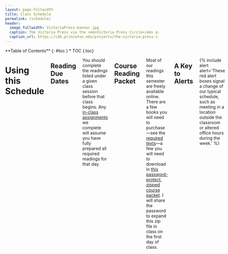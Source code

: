 ```yaml
---
layout: page-fullwidth
title: Class Schedule
permalink: /schedule/
header:
  image_fullwidth: VictoriaPress-banner.jpg
  caption: The Victoria Press via the <em>Victoria Press Circle</em> project
  caption_url: https://cdh.princeton.edu/projects/the-victoria-press-circle/
---
```


<div class="row">
<div class="medium-4 medium-push-8 columns" markdown="1">
<div class="panel radius" markdown="1">
**Table of Contents**
{: #toc }
*  TOC
{:toc}
</div>
</div><!-- /.medium-4.columns -->

<div class="medium-8 medium-pull-4 columns" markdown="1">

# Using this Schedule

## Reading Due Dates

You should complete the readings listed under a given class session before that class begins. Any [in-class assignments](http://s18tot.ryancordell.org/assignments/inclasswork/) we complete will assume you have fully prepared all required readings for that day.

## Course Reading Packet

Most of our readings this semester are freely available online. There are a few books you will need to purchase—see the [required texts](http://s18tot.ryancordell.org/policies/#required-texts)—a few you will need to download in [this password-protect, zipped course packet](https://www.dropbox.com/s/f1aqdvvhqlhphj4/ToTcoursepacket.zip?dl=0). I will share the password to expand this zip file in class on the first day of class. 

## A Key to Alerts

{% include alert alert='These red alert boxes signal a change of our typical schedule, such as meeting in a location outside the classroom or altered office hours during the week.' %}

{% include alert warning='These orange alert boxes signal an assignment due date.' %}

{% include alert info='These information boxes signal an in-class lab that we will work on together. As the semester progresses I will add links to the lab assignments to these boxes. Your fieldbook reports are due within a week of a lab session, or the final lab session for those which extend through multiple class sessions, as indicated by the presence of letters (e.g. 5a and 5b).' %}

-----

# Preface &#9755; re:Mediation

## Tuesday, January 9: Romancing the Book

Introduction to the course and to each other

## Friday, January 12: Media Messages

{% include alert info='[Lab #1: Markdown](http://s18tot.ryancordell.org/lab%20assignments/Lab1-Markdown/)

For this lab you will need a plain-text editor. These free editors are markdown-aware:

+ [Macdown](http://macdown.uranusjr.com/) (Mac)
+ [Mou](http://25.io/mou/) (Mac)
+ [Markdownpad](http://markdownpad.com/) (Windows XP-8)
+ [Markdown Edit](http://markdownedit.com/) (Windows)
+ [Ghostwriter](http://wereturtle.github.io/ghostwriter/) (Windows & Linux)
+ [Remarkable](https://remarkableapp.github.io/) (Linux)' %}

Read:

+ Marshall McLuhan, “The Medium is the Message”
+ Alan Liu, [“Imagining the New Media Encounter”](http://www.digitalhumanities.org/companion/view?docId=blackwell/9781405148641/9781405148641.xml&chunk.id=ss1-3-1&toc.depth=1&toc.id=ss1-3-1&brand=9781405148641_brand)

-----

# Chapter 1 &#9755; Inscription

{% include alert alert='During the week below I will be traveling from Thursday, January 18-Saturday, January 20. I will not hold my usual office hours this week. Our practicum students will lead the workshop on Friday, January 19.' %}

## Tuesday, January 16: Orality & Literacy

Read:

+ James Gleick, *The Information*, prologue-chapter 2 (pg. 3-50)
+ Octavia Butler, "Speech Sounds"

## Friday, January 19: Making Language Visible

Prof. Cordell away today; practicum students will lead this lab at the MFA.

{% include alert info='Lab #2: Visible Language' %}

{% include alert alert='Meet at the Museum of Fine Arts group entrance: off Museum Road on the west side of the building.' %}

Read:

+ Christopher Woods, "Visible Language: The Earliest Writing Systems"

## Tuesday, January 23: Manuscript

{% include alert info='Lab 3: Simulating the Scriptorium' %}

Read:

+ Bede, [“The Story of Cædmon”](http://www.heorot.dk/bede-caedmon.html)
+ Ælfric, [Preface to his translation of Genesis](https://brandonwhawk.net/2014/07/30/aelfrics-preface-to-genesis-a-translation/).
+ Geoffrey Chaucer, [“Chaucer’s Words to His Scrivener”](http://genius.com/Geoffrey-chaucer-chaucers-words-to-his-scrivener-annotated)
+ Excerpts from Johannes Trithemius, [*In Praise of Scribes*](http://misc.yarinareth.net/trithemius.html)

Watch:

+ Getty Museum, ["Making Manuscripts"](https://youtu.be/nuNfdHNTv9o) (6:19)

<iframe width="560" height="315" src="https://www.youtube.com/embed/nuNfdHNTv9o?rel=0" frameborder="0" gesture="media" allow="encrypted-media" allowfullscreen></iframe>


{% include alert alert='This week I will not hold my usual office hours. I will hold hours on Wednesday, January 24 from 10-12.' %}

## Friday, January 26: Dead Media Workshop

Prof. Cordell away; practicum students will supervise a work session for Dead Media projects.

## Tuesday, January 30: Vivifying Media

{% include alert warning='DUE: [Dead Media Poster Presentations](http://s18tot.ryancordell.org/assignments/deadmediaposter/) in class' %}


-----

# Chapter 2 &#9755; Impression

## Friday, February 2: Book Tech

{% include alert info='Lab 4: Thinking with the Codex' %}

{% include alert alert='Meet in the Northeastern Archives & Special Collections, 92 Snell Library (in the basement)' %}

Read:

+ Adam J. Hooks, ["How to Read Like a Renaissance Reader"](http://www.adamghooks.net/2012/08/how-to-read-like-renaissance-reader.html)
+ Browse the following (pick 3-4 to focus on):
  + [Codex Sinaiticus](http://www.bl.uk/turning-the-pages/?id=b00f9a37-422c-4542-bfbd-b97bf3ce7d50&amp;type=book)
  + [Lindisfarne Gospel](http://www.bl.uk/turning-the-pages/?id=fdbcc772-3e21-468d-8ca1-9c192f0f939c&type=book)
  + [Book of Kells](http://digitalcollections.tcd.ie/home/index.php?DRIS_ID=MS58_003v) (this may take awhile to load)
  + [Diamond Sutra](http://www.bl.uk/turning-the-pages/?id=1c92bc7e-8acc-49b3-9a27-b5ad8f44230a&amp;type=sd_planar)
  + [Sultan Baybars' Qur'an](http://www.bl.uk/turning-the-pages/?id=0354faf0-a67a-11db-87d3-0050c2490048&amp;type=book)
  + [The Golden Haggadah](http://www.bl.uk/turning-the-pages/?id=47111807-4e9a-43de-be65-96f49c3d623c&amp;type=book)
  + [The Sherborne Missal](http://www.bl.uk/turning-the-pages/?id=181afc99-df1f-4951-8981-df7e26625850&amp;type=book)
  + [The Gutenberg Bible](https://www.bl.uk/treasures/gutenberg/search.asp)
  + [The Nuremburg Chronicle](https://cudl.lib.cam.ac.uk/view/PR-INC-00000-A-00007-00002-00888/1)
  + [Codex Arundel](http://www.bl.uk/turning-the-pages/?id=758caef0-a664-11db-8b3a-0050c2490048&amp;type=book)
  + [*De Humani Corporis Fabrica*](https://cudl.lib.cam.ac.uk/view/PR-CCF-00046-00036/1)
  + [Shakespeare First Folio](https://cudl.lib.cam.ac.uk/view/PR-SSS-00010-00006/1)
  + [Mamusse wunneetupanatamwe Up-Biblium God naneeswe Nukkone Testament kah wonk VVusku Testament](https://archive.org/details/mamussewunneetup00elio)
  + [The Mercator Atlas of Europe](http://www.bl.uk/turning-the-pages/?id=223c7af8-bad6-4282-a684-17bf45bd0311&amp;type=book)
  + [Nature Printing](https://cudl.lib.cam.ac.uk/view/MS-ADD-10141/1)
  + [*Birds of America*](http://www.bl.uk/turning-the-pages/?id=6bf88002-53a1-41e2-bfc6-de66c674355a&amp;type=book)

## Tuesday, February 6: Into the Matrix

{% include alert info='Lab 5a: Preparing to Print' %}

Read:

+ James Gleick, *The Information*, chapter 3 (pg. 51-77)
+ Ann Blair, "Introduction" from *Too Much To Know*


Watch:

+ Stephen Fry, [*The Machine That Made Us*](http://www.veoh.com/watch/v18714625RMJnrG8x) (This video is about 1 hour long; plan accordingly!)

<iframe width="560" height="315" src="https://www.youtube.com/embed/8svE2AjQWYE?rel=0" frameborder="0" allow="autoplay; encrypted-media" allowfullscreen></iframe>

Optional, but quite useful:

+ ["Letterpress Printing"](https://youtu.be/bPCiWiLu-W4)  

<iframe width="280" height="157" src="https://www.youtube.com/embed/bPCiWiLu-W4?rel=0" frameborder="0" allow="autoplay; encrypted-media" allowfullscreen></iframe>

+ ["How to Use a Composing Stick"](https://youtu.be/AHrLIVeH1KM)  

<iframe width="280" height="157" src="https://www.youtube.com/embed/AHrLIVeH1KM?rel=0" frameborder="0" allow="autoplay; encrypted-media" allowfullscreen></iframe>

## Friday, February 9: The Business of Print 

{% include alert info='Lab 5b: Planning Your Print Project' %}

Read: 

+ Sarah Werner, ["Finding Women in the Printing Shop"](http://sarahwerner.net/blog/2014/10/finding-women-in-the-printing-shop/)
+ Benjamin Franklin, *The Autobiography of Benjamin Franklin* (pg. 7-57, ending at "The affairs of the Revolution occasion'd the interruption.")
+ Lisa Gitelman, “Print Culture (Other Than Codex): Job Printing and Its Importance"

Watch (Optional)

+ [Tested Learns the Craft of Letterpress Printing](https://youtu.be/4pg8A0ab6S4)

<iframe width="560" height="315" src="https://www.youtube.com/embed/4pg8A0ab6S4?rel=0" frameborder="0" allow="autoplay; encrypted-media" allowfullscreen></iframe>

## Tuesday, February 13: Typecasting

{% include alert info='Lab 6a: Composing & Imposing' %}

Read:

+ Chris Gayomali, ["How Typeface Influences the Way We Read and Think"](http://theweek.com/articles/463196/how-typeface-influences-way-read-think)
+ Lindsay Lynch, ["How I Came to Love the En Space"](http://www.theatlantic.com/technology/archive/2016/09/how-i-came-to-love-the-en-space/499337/)
+ Pick at least one font from the [Kern Your Enthusiasm](http://hilobrow.com/tag/kern-enthusiasm/) series and read its blog post. You will be reporting on your chosen article in class so read it carefully.

(Optional) Watch:

+ [*Helvetica* movie trailer](https://youtu.be/LL60GEGjj_Q)

<iframe width="560" height="315" src="https://www.youtube.com/embed/LL60GEGjj_Q?rel=0" frameborder="0" allow="autoplay; encrypted-media" allowfullscreen></iframe>

## Friday, February 16: A Mechanical Mind

{% include alert info='Lab 6b: Pulling the Press!' %}

Read: 

+ Ellen Cushman, "'We're Taking the Genius of Sequoyah into This Century': The Cherokee Syllabary, Peoplehood, and Perseverance"
+ Articles about the [Victoria Press](https://en.wikipedia.org/wiki/Victoria_Press)
  + M. M. H., "A Ramble with Mrs. Grundy: A Visit to the Victoria Printing Press," *English Woman's Journal* (1860)
  + "The Victoria Press," *Illustrated London News* (15 June 1861)
  + Emily Faithfull, "Women Compositors," *English Woman's Journal* (1861)

## Tuesday, February 20: Media & Moral Panic

Read:

+ Frank Furedi, [“The Media’s First Moral Panic”](http://www.historytoday.com/frank-furedi/media%E2%80%99s-first-moral-panic)
+ Anna North, [“When Novels Were Bad for You”](http://op-talk.blogs.nytimes.com/2014/09/14/when-novels-were-bad-for-you/?_r=0)
+ 19th-Century Commentaries on Novel Reading:
    + [“On Novel Reading”](http://www.merrycoz.org/books/NOVELS01.xhtml) (from *The Guardian; or Youth’s Religious Instructor*, 1820)
    + [“Devouring Books”](http://www.merrycoz.org/books/DEVOURNG.xhtml) (from the *American Annals of Education*, 1835)
    + M.M. Backus, [“Novel Writers and Publishers”](http://www.merrycoz.org/books/PARLOR.xhtml) (from *Christian Parlor Magazine*, 1844)

## Friday, February 23: Format

{% include alert info='Lab 7: Deciphering Physical Books' %}

Read:

+ Jane Austen, Letters to her sister Cassandra (these are in order so you can read down from the first link to the next two letters):
  + [Friday, January 29](http://www.pemberley.com/janeinfo/auslet22.html#letter124)
  + [Thursday, February 4](http://www.pemberley.com/janeinfo/auslet22.html#letter125)
  + [February ?? 1813](http://www.pemberley.com/janeinfo/auslet22.html#letter126)
+ Charles W. Chesnutt, "Baxter's Procustes"
+ Leah Price, "Introduction" to *How to Do Things with Books in Victorian Britain*

{% include alert alert='This week I will will be traveling from Tuesday, February 27 (at night) until Thursday, March 1. I will not hold my usual Thursday office hours this week.' %}

-----

# Chapter 3 &#9755; Read-Write-Execute

## Tuesday, February 27: Annihilating Time & Space

Read:

+ James Gleick, *The Information*, chapters 4-6 (pg. 78-203)
+ Henry David Thoreau [on the telegraph](http://www.logicalpoetry.com/tech/thoreau.html)

## Thursday, March 1

{% include alert warning='DUE: Unessay 1 by 5pm' %}

## Friday, March 2: Circulation

Read:

+ James Gleick, *The Information*, chapter 11 (pg. 310-323)
+ Rebecca Onion, ["Going Viral in the Nineteenth Century"](http://www.laphamsquarterly.org/roundtable/going-viral-nineteenth-century)
+ Read "Beautiful Snow" and 4 other verses of your choosing from [*Fugitive Verses*](http://fugitiverses.viraltexts.org). 
  + Read the poems and also look at the example newspaper printing linked at the top of each.

## Spring Break, March 4-10

## Tuesday, March 13: A Pocket Universe

{% include alert info='Lab 8: Computational Reading I (words & ngrams)' %}

Read:

+ Sydney Padua, [*The Thrilling Adventures of Lovelace and Babbage*](http://amzn.to/2iPqWRY) (beginning-pg. 90)

## Friday, March 16: Text as Data

{% include alert info='Lab 9: Computational Reading II (sentiments & topics)' %}

Read:

+ Sydney Padua, [*The Thrilling Adventures of Lovelace and Babbage*](http://amzn.to/2iPqWRY) (pg. 147-207)


## Tuesday, March 20: Machine Writing

{% include alert info='Lab 10: Computational Writing (Building a Bot)' %}

Read:

+ Vikram Chandra, ["The Beauty of Code"](https://www.theparisreview.org/blog/2014/09/05/the-beauty-of-code/)
+ Annette Vee, "Understanding Computer Programming as Literacy"


## Friday, March 23: Open Lab

Professor Cordell away: **Open Lab** with practicum students to catch up with R programming labs

-----

# Chapter 4 &#9755; Memory

## Tuesday, March 27: Obsolescence

Watch:

+ Carl Schlesinger and David Loeb Weiss, ["Farewell etaoin shrdlu"](https://vimeo.com/127605643) (30 mins)

<iframe src="https://player.vimeo.com/video/127605643?byline=0&portrait=0" width="640" height="360" frameborder="0" webkitallowfullscreen mozallowfullscreen allowfullscreen></iframe>
<p><a href="https://vimeo.com/127605643">Farewell - ETAOIN SHRDLU - 1978</a> from <a href="https://vimeo.com/user4747369">Linotype: The Film</a> on <a href="https://vimeo.com">Vimeo</a>.</p>

Read:

+ Lauren J. Young, Daniel Peterschmidt, and Cat Frazier, "File Not Found Series"
  + ["Ghosts in The Reels"](https://apps.sciencefriday.com/data/ghosts.html)
  + ["The Librarians Saving the Internet"](https://apps.sciencefriday.com/data/librarians.html)
  + ["Data Reawakening"](https://apps.sciencefriday.com/data/reawakening.html)

(Optional) Read/Browse:

+ Kenneth Goldsmith, ["The Artful Accidents of Google Books"](http://www.newyorker.com/books/page-turner/the-artful-accidents-of-google-books)
+ [The Art of Google Books](http://theartofgooglebooks.tumblr.com/) 

## Friday, March 30: The Book is Dead (Long Live the Book)

{% include alert info='Lab 11a: Paper Circuits' %}

Read:

+ Octave Uzanne, ["The End of Books"](https://ebooks.adelaide.edu.au/u/uzanne/octave/end/)
+ Matthew Kirschenbaum, ["Books After the Death of the Book"](http://www.publicbooks.org/books-after-the-death-of-the-book/)

Watch:

+ ["Elektrobiblioteka / Electrolibrary"](https://vimeo.com/47656204)

<iframe src="https://player.vimeo.com/video/47656204" width="640" height="360" frameborder="0" webkitallowfullscreen mozallowfullscreen allowfullscreen></iframe>
<p><a href="https://vimeo.com/47656204">Elektrobiblioteka / Electrolibrary</a> from <a href="https://vimeo.com/prtscr">printscreen</a> on <a href="https://vimeo.com">Vimeo</a>.</p>

## Tuesday, April 3: Processing Words

{% include alert info='Lab 11b: Paper Circuits' %}

Read:

+ David M. Berry and Jan Rybicki, ["The Author Signal, Nietzsche's Typewriter and Medium Theory"](https://stunlaw.blogspot.com/2012/12/the-author-signal-nietzsches-typewriter.html)
+ Matthew Kirschenbaum, ["This Faithful Machine"](https://www.theparisreview.org/blog/2016/05/11/this-faithful-machine/)
+ ——, ["Technology changes how authors write, but the big impact isn’t on their style"](https://theconversation.com/technology-changes-how-authors-write-but-the-big-impact-isnt-on-their-style-61955)

## Friday, April 6: An Index of All Knowledge

Read: 

+ James Gleick, *The Information*, chapter 14-epilogue (pg. 373-426)
+ Ted Chiang, ["The Truth of Fact, the Truth of Feeling"](https://subterraneanpress.com/magazine/fall_2013/the_truth_of_fact_the_truth_of_feeling_by_ted_chiang)


## Tuesday, April 10: Because Survival is Insufficient

Read:

+ Emily St. John Mandel, [*Station Eleven*](http://amzn.to/2hSefIP) (to the end of section 4, page 164)


## Friday, April 13: The Museum of Civilization

Read:

+ Emily St. John Mandel, [*Station Eleven*](http://amzn.to/2hSefIP) (to end of book)


## Tuesday, April 17: Book Futures

+ Jorge Louis Borges, "The Library of Babel"

# Epilogue &#9755; &#9755; &#9755; &#9755; &#9755; 

## Friday, April 20

{% include alert warning='DUE: Unessay 2 by 5pm' %}


</div><!-- /.medium-8.columns -->
</div><!-- /.row -->